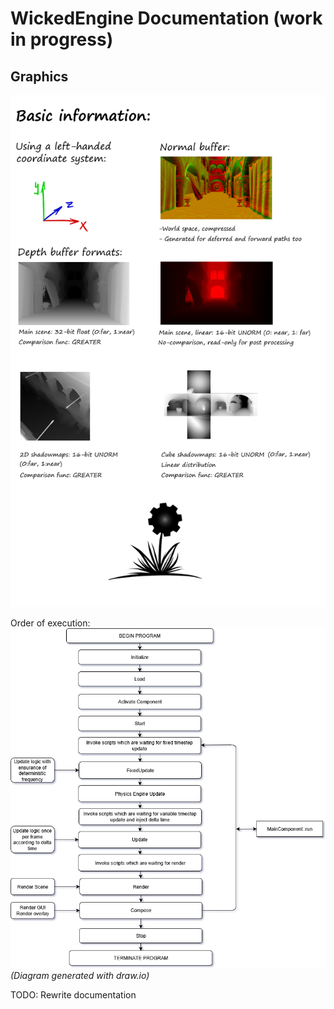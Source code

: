 # WickedEngine Documentation (work in progress)

## Graphics

![InformationSheet](information_sheet.png)

Order of execution:
![OrderOfExecution](orderofexecution.png)
<br><i>(Diagram generated with draw.io)</i>

TODO: Rewrite documentation

